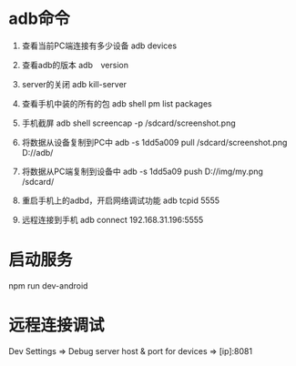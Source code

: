

# adb命令

1. 查看当前PC端连接有多少设备
adb devices

2. 查看adb的版本
adb　version

3. server的关闭
adb kill-server

4. 查看手机中装的所有的包
adb shell pm list packages

5. 手机截屏
adb shell screencap -p /sdcard/screenshot.png

6. 将数据从设备复制到PC中
adb -s 1dd5a009 pull /sdcard/screenshot.png D://adb/


7. 将数据从PC端复制到设备中
adb -s 1dd5a09 push D://img/my.png /sdcard/


8. 重启手机上的adbd，开启网络调试功能
adb tcpid 5555

9. 远程连接到手机
adb connect 192.168.31.196:5555

# 启动服务

npm run dev-android



# 远程连接调试

Dev Settings => Debug server host & port for devices => [ip]:8081

